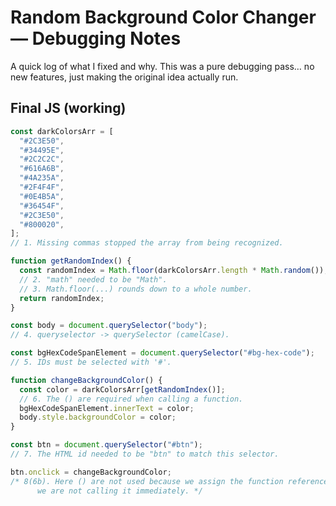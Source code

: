 # Random Background Color Changer — Debugging Notes

A quick log of what I fixed and why. This was a pure debugging pass… no new features, just making the original idea actually run.

## Final JS (working)

```js
const darkColorsArr = [
  "#2C3E50",
  "#34495E",
  "#2C2C2C",
  "#616A6B",
  "#4A235A",
  "#2F4F4F",
  "#0E4B5A",
  "#36454F",
  "#2C3E50",
  "#800020",
];
// 1. Missing commas stopped the array from being recognized.

function getRandomIndex() {
  const randomIndex = Math.floor(darkColorsArr.length * Math.random());
  // 2. "math" needed to be "Math".
  // 3. Math.floor(...) rounds down to a whole number.
  return randomIndex;
}

const body = document.querySelector("body");
// 4. queryselector -> querySelector (camelCase).

const bgHexCodeSpanElement = document.querySelector("#bg-hex-code");
// 5. IDs must be selected with '#'.

function changeBackgroundColor() {
  const color = darkColorsArr[getRandomIndex()];
  // 6. The () are required when calling a function.
  bgHexCodeSpanElement.innerText = color;
  body.style.backgroundColor = color;
}

const btn = document.querySelector("#btn");
// 7. The HTML id needed to be "btn" to match this selector.

btn.onclick = changeBackgroundColor;
/* 8(6b). Here () are not used because we assign the function reference,
      we are not calling it immediately. */
